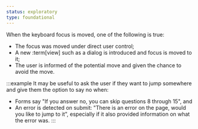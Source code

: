 ```yaml
---
status: exploratory
type: foundational
---
```


When the keyboard focus is moved, one of the following is true:
- The focus was moved under direct user control;
- A new :term[view] such as a dialog is introduced and focus is moved to it;
- The user is informed of the potential move and given the chance to avoid the move.

:::example
It may be useful to ask the user if they want to jump somewhere and give them the option to say no when:

- Forms say "If you answer no, you can skip questions 8 through 15", and
- An error is detected on submit: "There is an error on the page, would you like to jump to it", especially if it also provided information on what the error was.
:::
